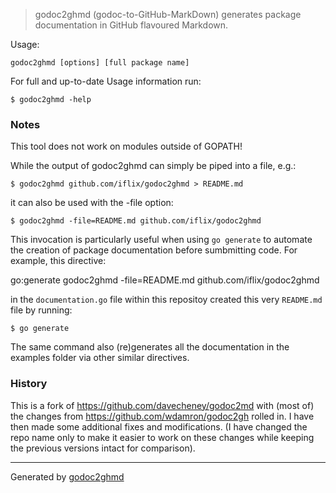> godoc2ghmd
(godoc-to-GitHub-MarkDown) generates package documentation in
GitHub flavoured Markdown.

Usage:

	godoc2ghmd [options] [full package name]

For full and up-to-date Usage information run:

	$ godoc2ghmd -help

### Notes
This tool does not work on modules outside of GOPATH!

While the output of godoc2ghmd can simply be piped into a file, e.g.:

	$ godoc2ghmd github.com/iflix/godoc2ghmd > README.md

it can also be used with the -file option:

	$ godoc2ghmd -file=README.md github.com/iflix/godoc2ghmd

This invocation is particularly useful when using `go generate` to automate
the creation of package documentation before sumbmitting code. For
example, this directive:

go:generate godoc2ghmd -file=README.md github.com/iflix/godoc2ghmd

in the  `documentation.go` file within this repositoy created this very
`README.md` file by running:

	$ go generate

The same command also (re)generates all the documentation in the examples
folder via other similar directives.

### History
This is a fork of <a href="https://github.com/davecheney/godoc2md">https://github.com/davecheney/godoc2md</a> with (most of) the
changes from <a href="https://github.com/wdamron/godoc2gh">https://github.com/wdamron/godoc2gh</a> rolled in. I have then
made some additional fixes and modifications. (I have changed the repo name
only to make it easier to work on these changes while keeping the previous
versions intact for comparison).

- - -
Generated by [godoc2ghmd](https://github.com/iflix/godoc2ghmd)